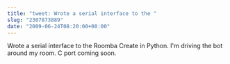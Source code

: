 ```yaml
---
title: "tweet: Wrote a serial interface to the "
slug: "2307873889"
date: "2009-06-24T08:20:00+00:00"
---
```

Wrote a serial interface to the Roomba Create in Python.  I'm driving the bot around my room. C port coming soon.